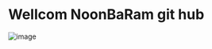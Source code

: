 # Wellcom NoonBaRam git hub

![image](https://github.com/NoonBaRam/noonbaram.github.io/assets/132915445/d72a3fab-a8a1-442b-9173-54088f2844c4)
